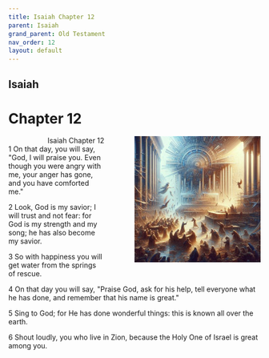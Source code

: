 ```yaml
---
title: Isaiah Chapter 12
parent: Isaiah
grand_parent: Old Testament
nav_order: 12
layout: default
---
```


## Isaiah

# Chapter 12

<div style="clear: both; text-align: right;">
    <img src="/assets/Image/Isaiah/500/12.jpg" alt="Isaiah Chapter 12" class="chapter-image" style="max-width: 50%; height: auto; float: right; margin: 0 0 10px 10px; padding-left: 10%;">
    <figcaption style="font-size: 14px;">Isaiah Chapter 12</figcaption>
</div>
1 On that day, you will say, "God, I will praise you. Even though you were angry with me, your anger has gone, and you have comforted me."

2 Look, God is my savior; I will trust and not fear: for God is my strength and my song; he has also become my savior.

3 So with happiness you will get water from the springs of rescue.

4 On that day you will say, "Praise God, ask for his help, tell everyone what he has done, and remember that his name is great."

5 Sing to God; for He has done wonderful things: this is known all over the earth.

6 Shout loudly, you who live in Zion, because the Holy One of Israel is great among you.


